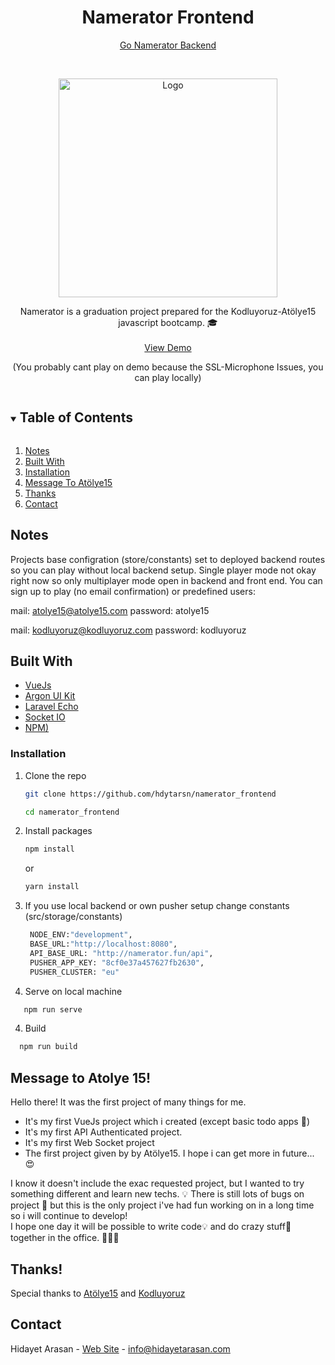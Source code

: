 <h1 align="center">Namerator Frontend</h1>

<p align="center">
<a href="https://github.com/hdytarsn/namerator_backend">Go Namerator Backend</a>
    </p>

<!-- PROJECT LOGO -->
<br />
<p align="center">
  <a href="https://github.com/hdytarsn/namerator_frontend">
    <img src="http://game.namerator.fun/img/logo/logo-bk.png" alt="Logo" width="350">
  </a>
  <p align="center">
Namerator is a graduation project prepared for the Kodluyoruz-Atölye15 javascript bootcamp. 🎓
    <br />
    <br />
    <a href="http://game.namerator.fun/">View Demo</a>
      <br>
        <p align="center">(You probably cant play on demo because the SSL-Microphone Issues, you can play locally)</p>
  </p>
</p>


<details open="open">
  <summary><h2 style="display: inline-block">Table of Contents</h2></summary>
  <ol>
    <li><a href="#notes">Notes</a></li>
    <li><a href="#built-with">Built With</a></li>
    <li><a href="#installation">Installation</a></li>
    <li><a href="#message-to-atolye15">Message To Atölye15</a></li>
    <li><a href="#thanks">Thanks</a></li>
    <li><a href="#contact">Contact</a></li>
  </ol>
</details>


## Notes

Projects base configration (store/constants) set to deployed backend routes so you can play without local backend setup.
Single player mode not okay right now so only multiplayer mode open in backend and front end.
You can sign up to play (no email confirmation) or predefined users:

mail: atolye15@atolye15.com
password: atolye15

mail: kodluyoruz@kodluyoruz.com
password: kodluyoruz


## Built With

* [VueJs](https://vuejs.org/)
* [Argon UI Kit](https://github.com/creativetimofficial/vue-argon-design-system)
* [Laravel Echo](https://github.com/laravel/echo)
* [Socket IO](https://socket.io/)
* [NPM)](https://www.npmjs.com/)

### Installation

1. Clone the repo
   ```sh
   git clone https://github.com/hdytarsn/namerator_frontend
   ```
    ```sh
    cd namerator_frontend
   ```
2. Install packages
   ```sh
   npm install
   ```
   or
    ```sh
   yarn install
   ```
3. If you use local backend or own pusher setup change constants (src/storage/constants)
   ```sh
    NODE_ENV:"development",
    BASE_URL:"http://localhost:8080",
    API_BASE_URL: "http://namerator.fun/api",
    PUSHER_APP_KEY: "8cf0e37a457627fb2630",
    PUSHER_CLUSTER: "eu"
   ```
 
4. Serve on local machine
 ```sh
    npm run serve
   ```
4. Build
 ```sh
   npm run build
   ```


## Message to Atolye 15!

Hello there! 
It was the first project of many things for me.
<ul>
<li>It's my first VueJs project which i created (except basic todo apps 🤪)</li>
<li>It's my first API Authenticated project.</li>
<li>It's my first Web Socket project</li>
<li>The first project given by by Atölye15. I hope i can get more in future... 😍</li>
</ul>
I know it doesn't include the exac requested project, but I wanted to try something different and learn new techs. 💡
There is still lots of bugs on project 🤫 but this is the only project i've had fun working on in a long time so i will continue to develop!
<br>
I hope one day it will be possible to write code💡 and do crazy stuff🤘 together in the office. 🤝🤝🤝

## Thanks!
Special thanks to [Atölye15](https://www.atolye15.com) and [Kodluyoruz](https://www.kodluyoruz.org) 


## Contact
Hidayet Arasan - [Web Site](https://hidayetarasan.com) - info@hidayetarasan.com
